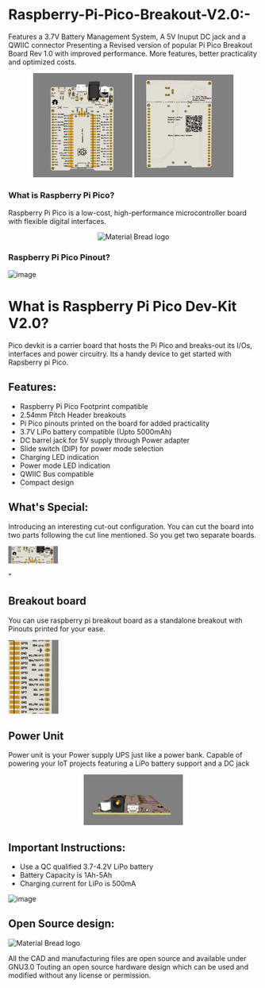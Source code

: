 
# Raspberry-Pi-Pico-Breakout-V2.0:-
Features a 3.7V Battery Management System, A 5V Inuput DC jack and a QWIIC connector
Presenting a Revised version of popular Pi Pico Breakout Board Rev 1.0
with improved performance. More features, better practicality and optimized costs.

<p align="center">
  <img width="200" src="Screenshot%202022-02-22%20154036.png" alt="Material Bread logo">
  <img width="200" src="Screenshot 2022-02-22 154106.png" alt="Material Bread logo">
</p>


### What is Raspberry Pi Pico?
Raspberry Pi Pico is a low-cost, high-performance microcontroller board with flexible digital interfaces.

<p align="center">
  <img width="400" src="https://images.prismic.io/rpf-products/7d247ace-afb2-4555-b7b3-4f236eb779d6_Raspberry%20Pi%20Pico%201.jpg?ixlib=gatsbyFP&auto=compress%2Cformat&fit=max&q=50&w=927&h=618" alt="Material Bread logo">
</p>

### Raspberry Pi Pico Pinout?
![image](https://www.raspberrypi.com/documentation/microcontrollers/images/Pico-R3-SDK11-Pinout.svg)

# What is Raspberry Pi Pico Dev-Kit V2.0?
Pico devkit is a carrier board that hosts the Pi Pico and breaks-out its I/Os, interfaces and power circuitry. Its a handy device to get started with Rapsberry pi Pico.

## Features:
- Raspberry Pi Pico Footprint compatible
- 2.54mm Pitch Header breakouts
- Pi Pico pinouts printed on the board for added practicality
- 3.7V LiPo battery compatible (Upto 5000mAh)
- DC barrel jack for 5V supply through Power adapter
- Slide switch (DIP) for power mode selection
- Charging LED indication
- Power mode LED indication
- QWIIC Bus compatible
- Compact design

## What's Special:
Introducing an interesting cut-out configuration.
You can cut the board into two parts following the cut line mentioned. So you get two separate boards.

<p align="left">
  <img width="100" src="Screenshot 2022-02-22 154154.png" alt="Material Bread logo">
</p>"

## Breakout board
You can use raspberry pi breakout board as a standalone breakout with Pinouts printed for your ease.

<img src="Screenshot 2022-02-22 154226.png" width=20% height=20%>

## Power Unit
Power unit is your Power supply UPS just like a power bank. Capable of powering your IoT projects featuring a LiPo battery support and a DC jack

<p align="center">
<img width="200" src="Screenshot 2022-02-22 154120.png" alt="Material Bread logo">
</p>


## Important Instructions:
- Use a QC qualified 3.7-4.2V  LiPo battery
- Battery Capacity is 1Ah-5Ah
- Charging current for LiPo is 500mA

![image](https://user-images.githubusercontent.com/67455292/155122429-88162453-4a50-407b-a711-7dc221720413.png)


## Open Source design:
<p align="left">
  <img width="100" src="https://th.bing.com/th/id/R.4e643d6b576a9164460033bd015eb65e?rik=hoK1V%2fMvjhXwZA&pid=ImgRaw&r=0&sres=1&sresct=1" alt="Material Bread logo">
</p>
All the CAD and manufacturing files are open source and available under GNU3.0
Touting an open source hardware design which can be used and modified without any license or permission.
